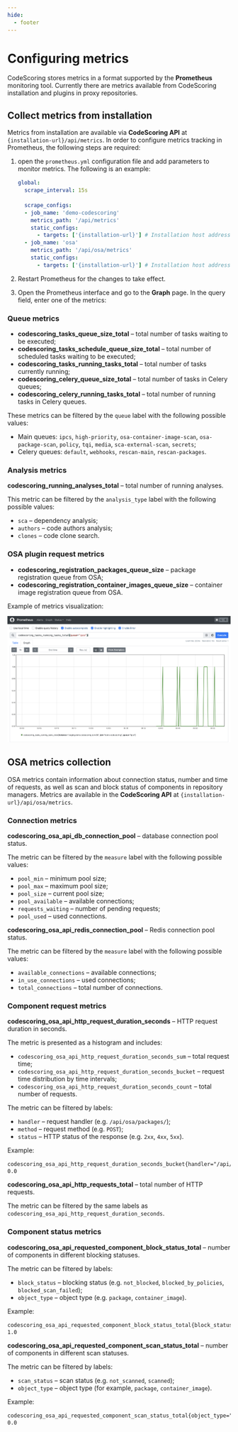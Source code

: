 ```yaml
---
hide:
  - footer
---
```

# Configuring metrics

CodeScoring stores metrics in a format supported by the **Prometheus** monitoring tool. Currently there are metrics available from CodeScoring installation and plugins in proxy repositories.

## Collect metrics from installation

Metrics from installation are available via **CodeScoring API** at `{installation-url}/api/metrics`. In order to configure metrics tracking in Prometheus, the following steps are required:

1. open the `prometheus.yml` configuration file and add parameters to monitor metrics. The following is an example:

    ```yaml
    global:
      scrape_interval: 15s

      scrape_configs:
      - job_name: 'demo-codescoring'
        metrics_path: '/api/metrics'
        static_configs:
          - targets: ['{installation-url}'] # Installation host address
      - job_name: 'osa'
        metrics_path: '/api/osa/metrics'
        static_configs:
          - targets: ['{installation-url}'] # Installation host address
    ```

2. Restart Prometheus for the changes to take effect.

3. Open the Prometheus interface and go to the **Graph** page. In the query field, enter one of the metrics:

### Queue metrics

- **codescoring_tasks_queue_size_total** – total number of tasks waiting to be executed;
- **codescoring_tasks_schedule_queue_size_total** – total number of scheduled tasks waiting to be executed;
- **codescoring_tasks_running_tasks_total** – total number of tasks currently running;
- **codescoring_celery_queue_size_total** – total number of tasks in Celery queues;
- **codescoring_celery_running_tasks_total** – total number of running tasks in Celery queues.

These metrics can be filtered by the `queue` label with the following possible values:

- Main queues: `ipcs`, `high-priority`, `osa-container-image-scan`, `osa-package-scan`, `policy`, `tqi`, `media`, `sca-external-scan`, `secrets`;
- Celery queues: `default`, `webhooks`, `rescan-main`, `rescan-packages`.

### Analysis metrics

**codescoring_running_analyses_total** – total number of running analyses.

This metric can be filtered by the `analysis_type` label with the following possible values:

- `sca` – dependency analysis;
- `authors` – code authors analysis;
- `clones` – code clone search.

### OSA plugin request metrics

- **codescoring_registration_packages_queue_size** – package registration queue from OSA;
- **codescoring_registration_container_images_queue_size** – container image registration queue from OSA.

Example of metrics visualization:

![Prometheus metrics](/assets/img/prometheus_metrics.png)

## OSA metrics collection

OSA metrics contain information about connection status, number and time of requests, as well as scan and block status of components in repository managers. Metrics are available in the **CodeScoring API** at `{installation-url}/api/osa/metrics`.

### Connection metrics

**codescoring_osa_api_db_connection_pool** – database connection pool status.

The metric can be filtered by the `measure` label with the following possible values:

- `pool_min` – minimum pool size;
- `pool_max` – maximum pool size;
- `pool_size` – current pool size;
- `pool_available` – available connections;
- `requests_waiting` – number of pending requests;
- `pool_used` – used connections.

**codescoring_osa_api_redis_connection_pool** – Redis connection pool status.

The metric can be filtered by the `measure` label with the following possible values:

- `available_connections` – available connections;
- `in_use_connections` – used connections;
- `total_connections` – total number of connections.

### Component request metrics

**codescoring_osa_api_http_request_duration_seconds** – HTTP request duration in seconds.

The metric is presented as a histogram and includes:

- `codescoring_osa_api_http_request_duration_seconds_sum` – total request time;
- `codescoring_osa_api_http_request_duration_seconds_bucket` – request time distribution by time intervals;
- `codescoring_osa_api_http_request_duration_seconds_count` – total number of requests.

The metric can be filtered by labels:

- `handler` – request handler (e.g. `/api/osa/packages/`);
- `method` – request method (e.g. `POST`);
- `status` – HTTP status of the response (e.g. `2xx`, `4xx`, `5xx`).

Example:
```
codescoring_osa_api_http_request_duration_seconds_bucket{handler="/api/osa/packages/",le="0.01",method="POST",status="2xx"} 0.0
```

**codescoring_osa_api_http_requests_total** – total number of HTTP requests.

The metric can be filtered by the same labels as `codescoring_osa_api_http_request_duration_seconds`.

### Component status metrics

**codescoring_osa_api_requested_component_block_status_total** – number of components in different blocking statuses.

The metric can be filtered by labels:

- `block_status` – blocking status (e.g. `not_blocked`, `blocked_by_policies`, `blocked_scan_failed`);
- `object_type` – object type (e.g. `package`, `container_image`).

Example:
```
codescoring_osa_api_requested_component_block_status_total{block_status="blocked_by_policies",object_type="package"} 1.0
```

**codescoring_osa_api_requested_component_scan_status_total** – number of components in different scan statuses.

The metric can be filtered by labels:

- `scan_status` – scan status (e.g. `not_scanned`, `scanned`);
- `object_type` – object type (for example, `package`, `container_image`).

Example:
```
codescoring_osa_api_requested_component_scan_status_total{object_type="container_image",scan_status="not_scanned"} 0.0
```